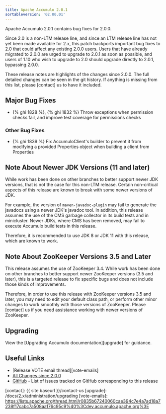 ```yaml
---
title: Apache Accumulo 2.0.1
sortableversion: '02.00.01'
---
```


Apache Accumulo 2.0.1 contains bug fixes for 2.0.0.

Since 2.0 is a non-LTM release line, and since an LTM release line has not yet
been made available for 2.x, this patch backports important bug fixes to 2.0
that could affect any existing 2.0.0 users. Users that have already migrated to
2.0.0 are urged to upgrade to 2.0.1 as soon as possible, and users of 1.10 who
wish to upgrade to 2.0 should upgrade directly to 2.0.1, bypassing 2.0.0.

These release notes are highlights of the changes since 2.0.0. The full
detailed changes can be seen in the git history. If anything is missing from
this list, please [contact] us to have it included.

## Major Bug Fixes

* {% ghi 1828 %}, {% ghi 1832 %} Throw exceptions when permission checks fail,
  and improve test coverage for permissions checks

### Other Bug Fixes

* {% ghi 1839 %} Fix AccumuloClient's builder to prevent it from modifying a
  provided Properties object when building a client from Properties

## Note About Newer JDK Versions (11 and later)

While work has been done on other branches to better support newer JDK
versions, that is not the case for this non-LTM release. Certain non-critical
aspects of this release are known to break with some newer versions of JDK.

For example, the version of `maven-javadoc-plugin` may fail to generate the
javadocs using a newer JDK's javadoc tool. In addition, this release assumes
the use of the CMS garbage collector in its build tests and in minicluster.
Newer JDKs, where CMS has been removed, may fail to execute Accumulo build
tests in this release.

Therefore, it is recommended to use JDK 8 or JDK 11 with this release, which
are known to work.

## Note About ZooKeeper Versions 3.5 and Later

This release assumes the use of ZooKeeper 3.4. While work has been done on
other branches to better support newer ZooKeeper versions (3.5 and later), this
is a targeted release to fix specific bugs and does not include those kinds of
improvements.

Therefore, in order to use this release with ZooKeeper versions 3.5 and later,
you may need to edit your default class path, or perform other minor changes to
work smoothly with those versions of ZooKeeper. Please [contact] us if you need
assistance working with newer versions of ZooKeeper.

## Upgrading

View the [Upgrading Accumulo documentation][upgrade] for guidance.

## Useful Links

* [Release VOTE email thread][vote-emails]
* [All Changes since 2.0.0][all-changes]
* [GitHub] - List of issues tracked on GitHub corresponding to this release

[GitHub]: https://github.com/apache/accumulo/issues?q=project%3Aapache%2Faccumulo%2F19
[all-changes]: https://github.com/apache/accumulo/compare/rel/2.0.0...apache:rel/2.0.1
[contact]: {{ site.baseurl }}/contact-us
[upgrade]: /docs/2.x/administration/upgrading
[vote-emails]: https://lists.apache.org/thread.html/r0835b67240060cae394c7e4a7ad18a7238f17cabc7a508aa176c95c9%40%3Cdev.accumulo.apache.org%3E
